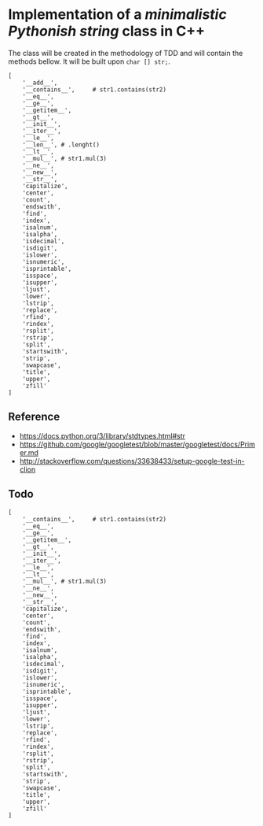 # Implementation of a *minimalistic Pythonish string* class in C++


The class will be created in the methodology of TDD and will contain the methods bellow. It will be built upon `char [] str;`.


```
[
    '__add__',
    '__contains__',     # str1.contains(str2)
    '__eq__',
    '__ge__',
    '__getitem__',
    '__gt__',
    '__init__',
    '__iter__',
    '__le__',
    '__len__', # .lenght()
    '__lt__',
    '__mul__', # str1.mul(3)
    '__ne__',
    '__new__',
    '__str__',
    'capitalize',
    'center',
    'count',
    'endswith',
    'find',
    'index',
    'isalnum',
    'isalpha',
    'isdecimal',
    'isdigit',
    'islower',
    'isnumeric',
    'isprintable',
    'isspace',
    'isupper',
    'ljust',
    'lower',
    'lstrip',
    'replace',
    'rfind',
    'rindex',
    'rsplit',
    'rstrip',
    'split',
    'startswith',
    'strip',
    'swapcase',
    'title',
    'upper',
    'zfill'
]
```


## Reference

- https://docs.python.org/3/library/stdtypes.html#str
- https://github.com/google/googletest/blob/master/googletest/docs/Primer.md
- http://stackoverflow.com/questions/33638433/setup-google-test-in-clion

## Todo

```
[
    '__contains__',     # str1.contains(str2)
    '__eq__',
    '__ge__',
    '__getitem__',
    '__gt__',
    '__init__',
    '__iter__',
    '__le__',
    '__lt__',
    '__mul__', # str1.mul(3)
    '__ne__',
    '__new__',
    '__str__',
    'capitalize',
    'center',
    'count',
    'endswith',
    'find',
    'index',
    'isalnum',
    'isalpha',
    'isdecimal',
    'isdigit',
    'islower',
    'isnumeric',
    'isprintable',
    'isspace',
    'isupper',
    'ljust',
    'lower',
    'lstrip',
    'replace',
    'rfind',
    'rindex',
    'rsplit',
    'rstrip',
    'split',
    'startswith',
    'strip',
    'swapcase',
    'title',
    'upper',
    'zfill'
]
```

